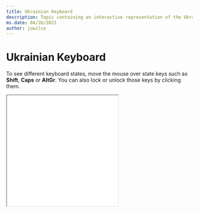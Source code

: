 ```yaml
--- 
title: Ukrainian Keyboard 
description: Topic containing an interactive representation of the Ukrainian Keyboard 
ms.date: 04/26/2021 
author: jowilco 
--- 
```

 
# Ukrainian Keyboard 
 
To see different keyboard states, move the mouse over state keys such as **Shift**, **Caps** or **AltGr**. You can also lock or unlock those keys by clicking them. 
 
<iframe src="kbdur.html" height="300"></iframe> 
